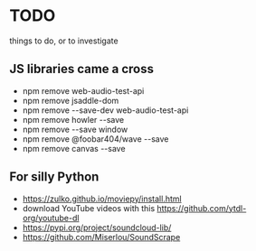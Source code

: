 # TODO

things to do, or to investigate

## JS libraries came a cross

* npm remove web-audio-test-api
* npm remove jsaddle-dom
* npm remove --save-dev web-audio-test-api
* npm remove howler --save
* npm remove --save window
* npm remove @foobar404/wave --save
* npm remove canvas --save


## For silly Python

* <https://zulko.github.io/moviepy/install.html>
* download YouTube videos with this <https://github.com/ytdl-org/youtube-dl>
* <https://pypi.org/project/soundcloud-lib/>
* <https://github.com/Miserlou/SoundScrape>